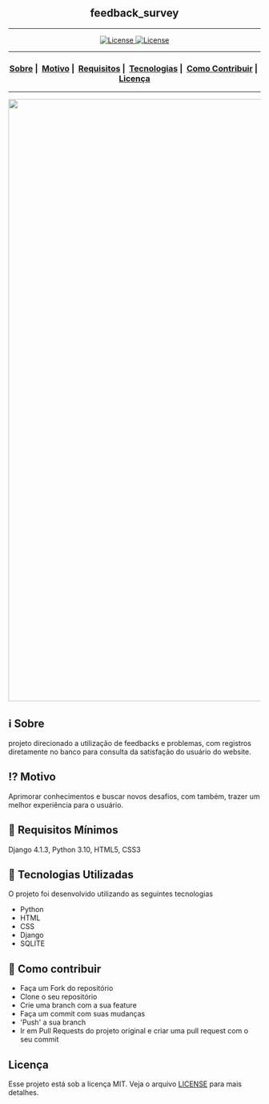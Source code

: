 <h2 align="center">feedback_survey</h2>

___




<p align="center">
  <a href="LICENSE">
    <img alt="License" src="https://img.shields.io/badge/license-MIT-%23F8952D">
  </a>
  <a href="https://lucenasoft.pythonanywhere.com/" target="_blank">
    <img alt="License" src="https://img.shields.io/badge/view%20page-ON-brightgreen">
  </a>
</p>

___

<h3 align="center">
  <a href="#information_source-sobre">Sobre</a>&nbsp;|&nbsp;
  <a href="#interrobang-motivo">Motivo</a>&nbsp;|&nbsp;
  <a href="#seedling-requisitos-mínimos">Requisitos</a>&nbsp;|&nbsp;
  <a href="#rocket-tecnologias-utilizadas">Tecnologias</a>&nbsp;|&nbsp;
  <a href="#link-como-contribuir">Como Contribuir</a>&nbsp;|&nbsp;
  <a href="#licença">Licença</a>
</h3>

___

<img src="https://readme-maker.herokuapp.com/uploads/98e7ee93493b6d98-Full_image.png" width="1200">

## :information_source: Sobre

projeto direcionado a utilização de feedbacks e problemas, com registros diretamente no banco para consulta da satisfação do usuário do website.

## :interrobang: Motivo

Aprimorar conhecimentos e buscar novos desafios, com também, trazer um melhor experiência para o usuário.

## :seedling: Requisitos Mínimos

Django 4.1.3, Python 3.10, HTML5, CSS3

## :rocket: Tecnologias Utilizadas 

O projeto foi desenvolvido utilizando as seguintes tecnologias

- Python
- HTML
- CSS
- Django
- SQLITE

## :link: Como contribuir 

- Faça um Fork do repositório
- Clone o seu repositório
- Crie uma branch com a sua feature
- Faça um commit com suas mudanças
- 'Push' a sua branch
- Ir em Pull Requests do projeto original e criar uma pull request com o seu commit

## Licença 

Esse projeto está sob a licença MIT. Veja o arquivo [LICENSE](LICENSE) para mais detalhes.
